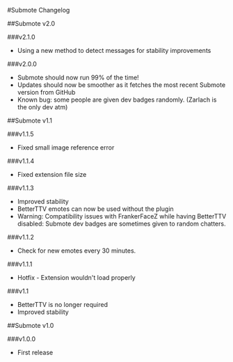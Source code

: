 #Submote Changelog

##Submote v2.0

###v2.1.0
- Using a new method to detect messages for stability improvements

###v2.0.0
- Submote should now run 99% of the time!
- Updates should now be smoother as it fetches the most recent Submote version from GitHub
- Known bug: some people are given dev badges randomly. (Zarlach is the only dev atm)

##Submote v1.1

###v1.1.5
- Fixed small image reference error

###v1.1.4
- Fixed extension file size

###v1.1.3
- Improved stability
- BetterTTV emotes can now be used without the plugin
- Warning: Compatibility issues with FrankerFaceZ while having BetterTTV disabled: Submote dev badges are sometimes given to random chatters.

###v1.1.2
- Check for new emotes every 30 minutes.

###v1.1.1
- Hotfix - Extension wouldn't load properly

###v1.1
- BetterTTV is no longer required
- Improved stability

##Submote v1.0

###v1.0.0
- First release